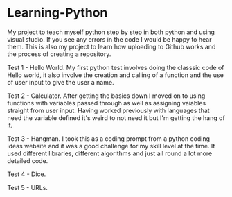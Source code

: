 # Learning-Python
My project to teach myself python step by step in both python and using visual studio. If you see any errors in the code I would be happy to hear them. This is also my project to learn how uploading to Github works and the process of creating a repository.



Test 1 - Hello World. My first python test involves doing the classsic code of Hello world, it also involve the creation and calling of a function and the use of user input to give the user a name.

Test 2 - Calculator. After getting the basics down I moved on to using functions with variables passed through as well as assigning vaiables straight from user input. Having worked previously with languages that need the variable defined it's weird to not need it but I'm getting the hang of it.

Test 3 - Hangman. I took this as a coding prompt from a python coding ideas website and it was a good challenge for my skill level at the time. It used different libraries, different algorithms and just all round a lot more detailed code.

Test 4 - Dice. 

Test 5 - URLs.

